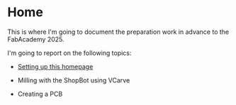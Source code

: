 # Home

This is where I'm going to document the preparation work in advance to the FabAcademy 2025. 

I'm going to report on the following topics: 

+ [Setting up this homepage](/homepage)

+ Milling with the ShopBot using VCarve

+ Creating a PCB
